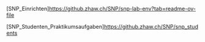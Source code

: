 [SNP_Einrichten]https://github.zhaw.ch/SNP/snp-lab-env?tab=readme-ov-file


[SNP_Studenten_Praktikumsaufgaben]https://github.zhaw.ch/SNP/snp_students
